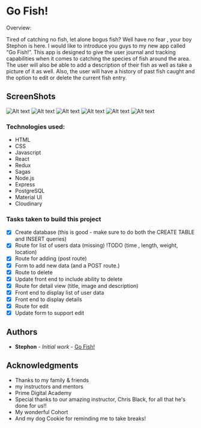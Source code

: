 # Go Fish!

Overview:

Tired of catching no fish, let alone bogus fish? Well have no fear , your boy Stephon is here. I would like to introduce you guys to my new app called “Go Fish!”. This app is designed to give the user journal and tracking capabilities when it comes to catching the species of fish around the area. The user will also be able to add a description of their fish as well as take a picture of it as well. Also, the user will have a history of past fish caught and the option to edit or delete the current fish entry.

## ScreenShots

![Alt text](<public/Screenshot 2024-01-24 at 1.10.15 PM.png>)
![Alt text](<public/Screenshot 2024-01-24 at 1.10.32 PM.png>)
![Alt text](<public/Screenshot 2024-01-24 at 1.10.51 PM.png>) 
![Alt text](<public/Screenshot 2024-01-24 at 1.11.19 PM.png>) 
![Alt text](<public/Screenshot 2024-01-24 at 1.11.34 PM.png>) 
![Alt text](<public/Screenshot 2024-01-24 at 1.11.47 PM.png>)

### Technologies used:

* HTML
* CSS
* Javascript
* React
* Redux
* Sagas
* Node.js
* Express
* PostgreSQL
* Material UI
* Cloudinary

### Tasks taken to build this project

- [x] Create database (this is good - make sure to do both the CREATE TABLE and INSERT queries)
- [x] Route for list of users data (missing) !TODO (time , length, weight, location)
- [x] Route for adding (post route)
- [x] Form to add new data (and a POST route.)
- [x] Route to delete
- [x] Update front end to include ability to delete
- [x] Route for detail view (title, image and description)
- [x] Front end to display list of user data
- [x] Front end to display details
- [x] Route for edit
- [x] Update form to support edit

## Authors

* **Stephon** - *Initial work* - [Go Fish!](https://github.com/Smil3z/Go-Fish)

## Acknowledgments

* Thanks to my family & friends
* my instructors and mentors
* Prime Digital Academy
* Special thanks to our amazing instructor, Chris Black, for all that he's done for us!!
* My wonderful Cohort
* And my dog Cookie for reminding me to take breaks!